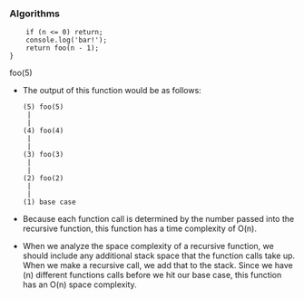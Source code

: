 
### Algorithms

```const foo: (n : number) => void = (n) => {
    if (n <= 0) return;
    console.log('bar!');
    return foo(n - 1);
}
```

foo(5)

- The output of this function would be as follows:
  ```
  (5) foo(5)
   |
   |
  (4) foo(4)
   |
   |
  (3) foo(3)
   |
   |
  (2) foo(2)
   |
   |
  (1) base case
  ```

- Because each function call is determined by the number passed into the recursive function, this function has a time complexity of O(n).
- When we analyze the space complexity of a recursive function, we should include any additional stack space that the function calls take up. When we make a recursive call, we add that to the stack. Since we have (n) different functions calls before we hit our base case, this function has an O(n) space complexity.